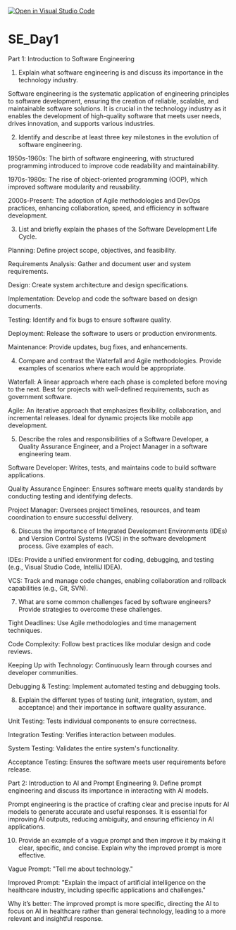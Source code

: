 [![Open in Visual Studio Code](https://classroom.github.com/assets/open-in-vscode-2e0aaae1b6195c2367325f4f02e2d04e9abb55f0b24a779b69b11b9e10269abc.svg)](https://classroom.github.com/online_ide?assignment_repo_id=18393218&assignment_repo_type=AssignmentRepo)
# SE_Day1
Part 1: Introduction to Software Engineering
1. Explain what software engineering is and discuss its importance in the technology industry.

Software engineering is the systematic application of engineering principles to software development, ensuring the creation of reliable, scalable, and maintainable software solutions. It is crucial in the technology industry as it enables the development of high-quality software that meets user needs, drives innovation, and supports various industries.

2. Identify and describe at least three key milestones in the evolution of software engineering.

1950s-1960s: The birth of software engineering, with structured programming introduced to improve code readability and maintainability.

1970s-1980s: The rise of object-oriented programming (OOP), which improved software modularity and reusability.

2000s-Present: The adoption of Agile methodologies and DevOps practices, enhancing collaboration, speed, and efficiency in software development.

3. List and briefly explain the phases of the Software Development Life Cycle.

Planning: Define project scope, objectives, and feasibility.

Requirements Analysis: Gather and document user and system requirements.

Design: Create system architecture and design specifications.

Implementation: Develop and code the software based on design documents.

Testing: Identify and fix bugs to ensure software quality.

Deployment: Release the software to users or production environments.

Maintenance: Provide updates, bug fixes, and enhancements.

4. Compare and contrast the Waterfall and Agile methodologies. Provide examples of scenarios where each would be appropriate.

Waterfall: A linear approach where each phase is completed before moving to the next. Best for projects with well-defined requirements, such as government software.

Agile: An iterative approach that emphasizes flexibility, collaboration, and incremental releases. Ideal for dynamic projects like mobile app development.

5. Describe the roles and responsibilities of a Software Developer, a Quality Assurance Engineer, and a Project Manager in a software engineering team.

Software Developer: Writes, tests, and maintains code to build software applications.

Quality Assurance Engineer: Ensures software meets quality standards by conducting testing and identifying defects.

Project Manager: Oversees project timelines, resources, and team coordination to ensure successful delivery.

6. Discuss the importance of Integrated Development Environments (IDEs) and Version Control Systems (VCS) in the software development process. Give examples of each.

IDEs: Provide a unified environment for coding, debugging, and testing (e.g., Visual Studio Code, IntelliJ IDEA).

VCS: Track and manage code changes, enabling collaboration and rollback capabilities (e.g., Git, SVN).

7. What are some common challenges faced by software engineers? Provide strategies to overcome these challenges.

Tight Deadlines: Use Agile methodologies and time management techniques.

Code Complexity: Follow best practices like modular design and code reviews.

Keeping Up with Technology: Continuously learn through courses and developer communities.

Debugging & Testing: Implement automated testing and debugging tools.

8. Explain the different types of testing (unit, integration, system, and acceptance) and their importance in software quality assurance.

Unit Testing: Tests individual components to ensure correctness.

Integration Testing: Verifies interaction between modules.

System Testing: Validates the entire system's functionality.

Acceptance Testing: Ensures the software meets user requirements before release.

Part 2: Introduction to AI and Prompt Engineering
9. Define prompt engineering and discuss its importance in interacting with AI models.

Prompt engineering is the practice of crafting clear and precise inputs for AI models to generate accurate and useful responses. It is essential for improving AI outputs, reducing ambiguity, and ensuring efficiency in AI applications.

10. Provide an example of a vague prompt and then improve it by making it clear, specific, and concise. Explain why the improved prompt is more effective.

Vague Prompt: "Tell me about technology."

Improved Prompt: "Explain the impact of artificial intelligence on the healthcare industry, including specific applications and challenges."

Why it’s better: The improved prompt is more specific, directing the AI to focus on AI in healthcare rather than general technology, leading to a more relevant and insightful response.








